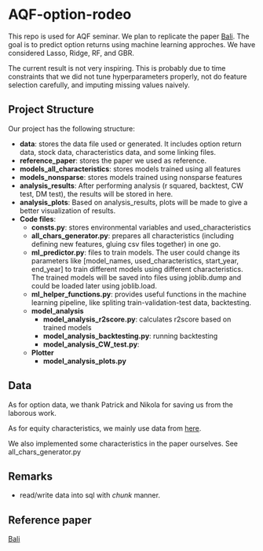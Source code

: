 # AQF-option-rodeo

This repo is used for AQF seminar. We plan to replicate the paper [Bali](https://papers.ssrn.com/sol3/papers.cfm?abstract_id=3895984). The goal is to predict option returns using machine learning approches. We have considered Lasso, Ridge, RF, and GBR. 

The current result is not very inspiring. This is probably due to time constraints that we did not tune hyperparameters properly, not do feature selection carefully, and imputing missing values naively. 

## Project Structure

Our project has the following structure: 

- **data**: stores the data file used or generated. It includes option return data, stock data, characteristics data, and some linking files. 
- **reference_paper**: stores the paper we used as reference. 
- **models_all_characteristics**: stores models trained using all features
- **models_nonsparse**: stores models trained using nonsparse features 
- **analysis_results**: After performing analysis (r squared, backtest, CW test, DM test), the results will be stored in here. 
- **analysis_plots**: Based on analysis_results, plots will be made to give a better visualization of results. 
- **Code files**: 
  - **consts.py**: stores environmental variables and used_characteristics 
  - **all_chars_generator.py**: prepares all characteristics (including defining new features, gluing csv files together) in one go. 
  - **ml_predictor.py**: files to train models. The user could change its parameters like [model_names, used_characteristics, start_year, end_year] to train different models using different characteristics. The trained models will be saved into files using joblib.dump and could be loaded later using joblib.load. 
  - **ml_helper_functions.py**: provides useful functions in the machine learning pipeline, like spliting train-validation-test data, backtesting. 
  - **model_analysis** 
    - **model_analysis_r2score.py**: calculates r2score based on trained models 
    - **model_analysis_backtesting.py**: running backtesting 
    - **model_analysis_CW_test.py**: 
  - **Plotter**
    - **model_analysis_plots.py** 




## Data

As for option data, we thank Patrick and Nikola for saving us from the laborous work. 

As for equity characteristics, we mainly use data from [here](https://github.com/OpenSourceAP/CrossSection). 

We also implemented some characteristics in the paper ourselves. See all_chars_generator.py


## Remarks

- read/write data into sql with *chunk* manner. 

## Reference paper
[Bali](https://papers.ssrn.com/sol3/papers.cfm?abstract_id=3895984)
